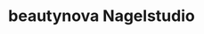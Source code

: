 ---
title: "beautynova Nagelstudio"
url: /endingen-am-kaiserstuhl/beautynova-nagelstudio/
shop: Kosmetik
---